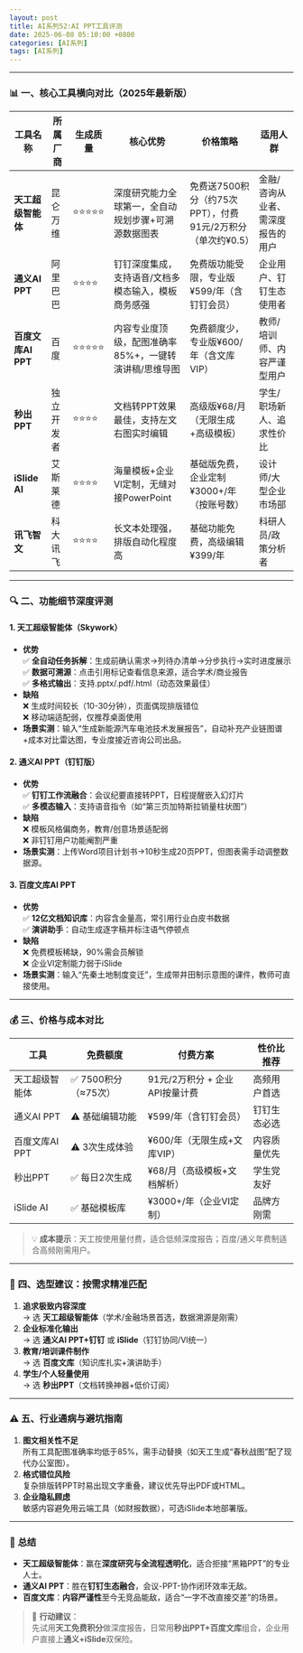 ```yaml
---
layout: post
title: AI系列52:AI PPT工具评测
date: 2025-06-08 05:10:00 +0800
categories: [AI系列]
tags: [AI系列]
---
```



---

### 📊 **一、核心工具横向对比（2025年最新版）**
| **工具名称**       | **所属厂商**   | **生成质量** | **核心优势** | **价格策略** | **适用人群** |
|--------------------|---------------|------------|------------|-------------|------------|
| **天工超级智能体**   | 昆仑万维      | ⭐⭐⭐⭐⭐      | 深度研究能力全球第一，全自动规划步骤+可溯源数据图表 | 免费送7500积分（约75次PPT），付费91元/2万积分（单次约¥0.5） | 金融/咨询从业者、需深度报告的用户 |
| **通义AI PPT**      | 阿里巴巴      | ⭐⭐⭐⭐       | 钉钉深度集成，支持语音/文档多模态输入，模板商务感强 | 免费版功能受限，专业版¥599/年（含钉钉会员） | 企业用户、钉钉生态使用者 |
| **百度文库AI PPT**  | 百度          | ⭐⭐⭐⭐⭐      | 内容专业度顶级，配图准确率85%+，一键转演讲稿/思维导图 | 免费额度少，专业版¥600/年（含文库VIP） | 教师/培训师、内容严谨型用户 |
| **秒出PPT**         | 独立开发者    | ⭐⭐⭐⭐       | 文档转PPT效果最佳，支持左文右图实时编辑 | 高级版¥68/月（无限生成+高级模板） | 学生/职场新人、追求性价比 |
| **iSlide AI**       | 艾斯莱德      | ⭐⭐⭐⭐       | 海量模板+企业VI定制，无缝对接PowerPoint | 基础版免费，企业定制¥3000+/年（按账号数） | 设计师/大型企业市场部 |
| **讯飞智文**         | 科大讯飞      | ⭐⭐⭐⭐       | 长文本处理强，排版自动化程度高 | 基础功能免费，高级编辑¥399/年 | 科研人员/政策分析者 |

---

### 🔍 **二、功能细节深度评测**
#### 1. **天工超级智能体（Skywork）**
- **优势**  
  ✅ **全自动任务拆解**：生成前确认需求→列待办清单→分步执行→实时进度展示  
  ✅ **数据可溯源**：点击引用标记查看信息来源，适合学术/商业报告  
  ✅ **多格式输出**：支持.pptx/.pdf/.html（动态效果最佳）  
- **缺陷**  
  ❌ 生成时间较长（10-30分钟），页面偶现排版错位  
  ❌ 移动端适配弱，仅推荐桌面使用  
- **场景实测**：输入“生成新能源汽车电池技术发展报告”，自动补充产业链图谱+成本对比雷达图，专业度接近咨询公司出品。

#### 2. **通义AI PPT（钉钉版）**
- **优势**  
  ✅ **钉钉工作流融合**：会议纪要直接转PPT，日程提醒嵌入幻灯片  
  ✅ **多模态输入**：支持语音指令（如“第三页加特斯拉销量柱状图”）  
- **缺陷**  
  ❌ 模板风格偏商务，教育/创意场景适配弱  
  ❌ 非钉钉用户功能阉割严重  
- **场景实测**：上传Word项目计划书→10秒生成20页PPT，但图表需手动调整数据源。

#### 3. **百度文库AI PPT**
- **优势**  
  ✅ **12亿文档知识库**：内容含金量高，常引用行业白皮书数据  
  ✅ **演讲助手**：自动生成逐字稿并标注语气停顿点  
- **缺陷**  
  ❌ 免费模板稀缺，90%需会员解锁  
  ❌ 企业VI定制能力弱于iSlide  
- **场景实测**：输入“先秦土地制度变迁”，生成带井田制示意图的课件，教师可直接使用。

---

### 💰 **三、价格与成本对比**
| **工具**         | **免费额度**         | **付费方案**                     | **性价比推荐** |
|------------------|---------------------|----------------------------------|--------------|
| 天工超级智能体    | ✅ 7500积分（≈75次） | 91元/2万积分 + 企业API按量计费   | 高频用户首选   |
| 通义AI PPT       | ⚠️ 基础编辑功能      | ¥599/年（含钉钉会员）            | 钉钉生态必选   |
| 百度文库AI PPT   | ⚠️ 3次生成体验       | ¥600/年（无限生成+文库VIP）      | 内容质量优先   |
| 秒出PPT          | ✅ 每日2次生成       | ¥68/月（高级模板+文档解析）      | 学生党友好     |
| iSlide AI        | ✅ 基础模板库        | ¥3000+/年（企业VI定制）          | 品牌方刚需     |

> 💡 **成本提示**：天工按使用量付费，适合低频深度报告；百度/通义年费制适合高频刚需用户。

---

### 🎯 **四、选型建议：按需求精准匹配**
1. **追求极致内容深度**  
   → 选 **天工超级智能体**（学术/金融场景首选，数据溯源是刚需）  
2. **企业标准化输出**  
   → 选 **通义AI PPT+钉钉** 或 **iSlide**（钉钉协同/VI统一）  
3. **教育/培训课件制作**  
   → 选 **百度文库**（知识库扎实+演讲助手）  
4. **学生/个人轻量使用**  
   → 选 **秒出PPT**（文档转换神器+低价订阅）  

---

### ⚠️ **五、行业通病与避坑指南**
1. **图文相关性不足**  
   所有工具配图准确率均低于85%，需手动替换（如天工生成“春秋战图”配了现代办公室图）。  
2. **格式错位风险**  
   复杂排版转PPT时易出现文字重叠，建议优先导出PDF或HTML。  
3. **企业隐私顾虑**  
   敏感内容避免用云端工具（如财报数据），可选iSlide本地部署版。  

---

### 💎 **总结**
- **天工超级智能体**：赢在**深度研究与全流程透明化**，适合拒接“黑箱PPT”的专业人士。  
- **通义AI PPT**：胜在**钉钉生态融合**，会议-PPT-协作闭环效率无敌。  
- **百度文库**：**内容严谨性**至今无竞品能敌，适合“一字不改直接交差”的场景。  

> 📌 **行动建议**：  
> 先试用**天工免费积分**做深度报告，日常用**秒出PPT+百度文库**组合，企业用户直接上**通义+iSlide**双保险。  
